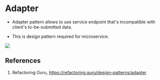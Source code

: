 # Adapter

- Adapter pattern allows to use service endpoint that's incompatible with client's to-be-submitted data.

- This is design pattern required for microservice.

<img src="https://user-images.githubusercontent.com/6856382/233482211-26db82ce-991d-4c54-83ff-2809636338c0.png"/>

## References

1. Refactoring Guru, https://refactoring.guru/design-patterns/adapter